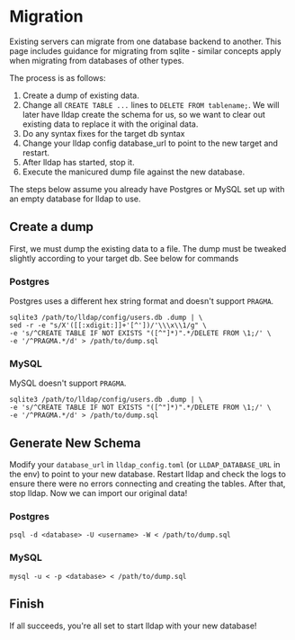 # Migration

Existing servers can migrate from one database backend to another. This page includes guidance for migrating from sqlite - similar concepts apply when migrating from databases of other types.

The process is as follows:

1. Create a dump of existing data.
2. Change all `CREATE TABLE ...` lines to `DELETE FROM tablename;`. We will later have lldap create the schema for us, so we want to clear out existing data to replace it with the original data.
3. Do any syntax fixes for the target db syntax
4. Change your lldap config database_url to point to the new target and restart.
5. After lldap has started, stop it.
6. Execute the manicured dump file against the new database.

The steps below assume you already have Postgres or MySQL set up with an empty database for lldap to use.

## Create a dump

First, we must dump the existing data to a file. The dump must be tweaked slightly according to your target db. See below for commands

### Postgres

Postgres uses a different hex string format and doesn't support `PRAGMA`.

```
sqlite3 /path/to/lldap/config/users.db .dump | \
sed -r -e "s/X'([[:xdigit:]]+'[^'])/'\\\x\\1/g" \
-e 's/^CREATE TABLE IF NOT EXISTS "([^"]*)".*/DELETE FROM \1;/' \
-e '/^PRAGMA.*/d' > /path/to/dump.sql
```

### MySQL

MySQL doesn't support `PRAGMA`.

```
sqlite3 /path/to/lldap/config/users.db .dump | \
-e 's/^CREATE TABLE IF NOT EXISTS "([^"]*)".*/DELETE FROM \1;/' \
-e '/^PRAGMA.*/d' > /path/to/dump.sql
```

## Generate New Schema

Modify your `database_url` in `lldap_config.toml` (or `LLDAP_DATABASE_URL` in the env) to point to your new database. Restart lldap and check the logs to ensure there were no errors connecting and creating the tables. After that, stop lldap. Now we can import our original data!

### Postgres

`psql -d <database> -U <username> -W < /path/to/dump.sql`

### MySQL

`mysql -u < -p <database> < /path/to/dump.sql`

## Finish

If all succeeds, you're all set to start lldap with your new database!